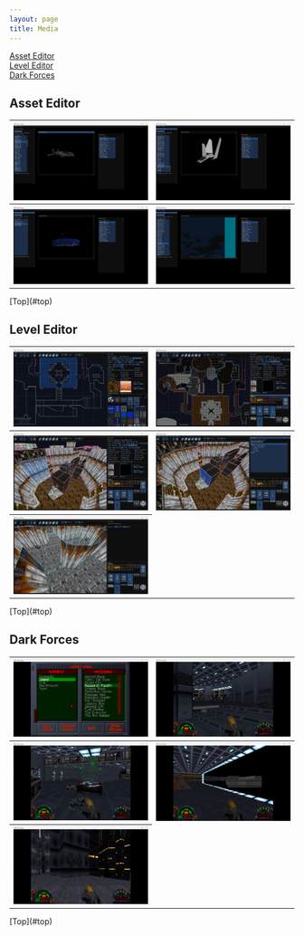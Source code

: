 ```yaml
---
layout: page
title: Media
---
```

<a id="top"></a>
[Asset Editor](#asset-editor)<br>
[Level Editor](#level-editor)<br>
[Dark Forces](#dark-forces)

## Asset Editor
<table style="width:100%">
  <tr>
    <th><a href="screenshots/Asset1.jpg" class="inline"><img src="screenshots/Asset1.jpg" alt="Asset1" class="inline"/></a></th>
    <th><a href="screenshots/Asset2.jpg" class="inline"><img src="screenshots/Asset2.jpg" alt="Asset2" class="inline"/></a></th>
  </tr>
  <tr>
    <th><a href="screenshots/Asset3.jpg" class="inline"><img src="screenshots/Asset3.jpg" alt="Asset3" class="inline"/></a></th>
    <th><a href="screenshots/Asset4.jpg" class="inline"><img src="screenshots/Asset4.jpg" alt="Asset4" class="inline"/></a></th>
  </tr>
</table>
[Top](#top)

## Level Editor
<table style="width:100%">
  <tr>
    <th><a href="screenshots/LevelEditor1.jpg" class="inline"><img src="screenshots/LevelEditor1.jpg" alt="LevelEditor1" class="inline"/></a></th>
    <th><a href="screenshots/LevelEditor2.jpg" class="inline"><img src="screenshots/LevelEditor2.jpg" alt="LevelEditor2" class="inline"/></a></th>
  </tr>
  <tr>
    <th><a href="screenshots/LevelEditor3.jpg" class="inline"><img src="screenshots/LevelEditor3.jpg" alt="LevelEditor3" class="inline"/></a></th>
    <th><a href="screenshots/LevelEditor4.jpg" class="inline"><img src="screenshots/LevelEditor4.jpg" alt="LevelEditor4" class="inline"/></a></th>
  </tr>
  <tr>
    <th><a href="screenshots/LevelEditor5.jpg" class="inline"><img src="screenshots/LevelEditor5.jpg" alt="LevelEditor5" class="inline"/></a></th>
  </tr>
</table>
[Top](#top)

## Dark Forces
<table style="width:100%">
  <tr>
    <th><a href="screenshots/DarkForces1.jpg" class="inline"><img src="screenshots/DarkForces1.jpg" alt="DarkForces1" class="inline"/></a></th>
    <th><a href="screenshots/DarkForces2.jpg" class="inline"><img src="screenshots/DarkForces2.jpg" alt="DarkForces2" class="inline"/></a></th>
  </tr>
  <tr>
    <th><a href="screenshots/DarkForces3.jpg" class="inline"><img src="screenshots/DarkForces3.jpg" alt="DarkForces3" class="inline"/></a></th>
    <th><a href="screenshots/DarkForces4.jpg" class="inline"><img src="screenshots/DarkForces4.jpg" alt="DarkForces4" class="inline"/></a></th>
  </tr>
  <tr>
    <th><a href="screenshots/DarkForces5.jpg" class="inline"><img src="screenshots/DarkForces5.jpg" alt="DarkForces5" class="inline"/></a></th>
  </tr>
</table>
[Top](#top)
